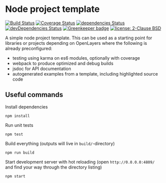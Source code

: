 # Node project template

[![Build Status](https://travis-ci.org/terrestris/node-project-template.svg?branch=master)](https://travis-ci.org/terrestris/node-project-template)
[![Coverage Status](https://coveralls.io/repos/github/terrestris/node-project-template/badge.svg?branch=master)](https://coveralls.io/github/terrestris/node-project-template?branch=master) 
[![dependencies Status](https://david-dm.org/terrestris/node-project-template/status.svg)](https://david-dm.org/terrestris/node-project-template)
[![devDependencies Status](https://david-dm.org/terrestris/node-project-template/dev-status.svg)](https://david-dm.org/terrestris/node-project-template?type=dev)
[![Greenkeeper badge](https://badges.greenkeeper.io/terrestris/node-project-template.svg)](https://greenkeeper.io/)
[![license: 2-Clause BSD](https://img.shields.io/badge/license-2--Clause%20BSD-brightgreen.svg)](https://opensource.org/licenses/BSD-2-Clause)

A simple node project template. This can be used as a starting point for
libraries or projects depending on OpenLayers where the following is already
preconfigured:

* testing using karma on es6 modules, optionally with coverage
* webpack to produce optimized and debug builds
* jsdoc for API documentation
* autogenerated examples from a template, including highlighted source code

## Useful commands

Install dependencies

    npm install

Run unit tests

    npm test

Build everything (outputs will live in `build/`-directory)

    npm run build

Start development server with hot reloading (open `http://0.0.0.0:4809/` and find your way through the directory listing)

    npm start
